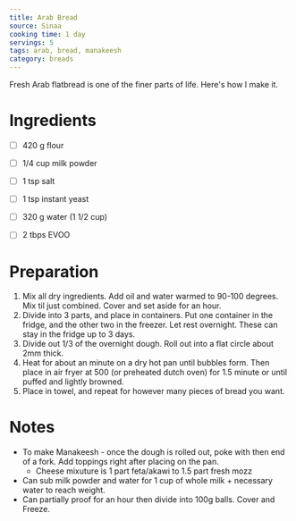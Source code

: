 ```yaml
---
title: Arab Bread
source: Sinaa
cooking time: 1 day
servings: 5
tags: arab, bread, manakeesh
category: breads
---
```


Fresh Arab flatbread is one of the finer parts of life. Here's how I make it.

Ingredients
===========

* [ ] 420 g flour
* [ ] 1/4 cup milk powder
* [ ] 1 tsp salt
* [ ] 1 tsp instant yeast
* [ ] 320 g water (1 1/2 cup)
* [ ] 2 tbps EVOO


Preparation
===========
1. Mix all dry ingredients. Add oil and water warmed to 90-100 degrees. Mix til just combined. Cover and set aside for an hour.
2. Divide into 3 parts, and place in containers. Put one container in the fridge, and the other two in the freezer. Let rest overnight. These can stay in the fridge up to 3 days.
3. Divide out 1/3 of the overnight dough. Roll out into a flat circle about 2mm thick.
4. Heat for about an minute on a dry hot pan until bubbles form. Then place in air fryer at 500 (or preheated dutch oven) for 1.5 minute or until puffed and lightly browned.
5. Place in towel, and repeat for however many pieces of bread you want.

Notes
=====

* To make Manakeesh - once the dough is rolled out, poke with then end of a fork. Add toppings right after placing on the pan.
  * Cheese mixuture is 1 part feta/akawi to 1.5 part fresh mozz
* Can sub milk powder and water for 1 cup of whole milk + necessary water to reach weight.
* Can partially proof for an hour then divide into 100g balls. Cover and Freeze.

